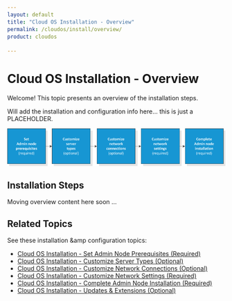 ```yaml
---
layout: default
title: "Cloud OS Installation - Overview"
permalink: /cloudos/install/overview/
product: cloudos

---
```


# Cloud OS Installation - Overview

Welcome! This topic presents an overview of the installation steps.  

Will add the installation and configuration info here... this is just a PLACEHOLDER.

<img src="media/cloudos-install-process.png" title="HP Cloud OS installation process" />  

## Installation Steps

Moving overview content here soon ... 

## Related Topics

See these installation &amp configuration topics:

 * [Cloud OS Installation - Set Admin Node Prerequisites (Required)](/cloudos/install/set-admin-node-prerequisites/)
 * [Cloud OS Installation - Customize Server Types (Optional)](/cloudos/install/customize-server-types/)
 * [Cloud OS Installation - Customize Network Connections (Optional)](/cloudos/install/customize-network-connections/)
 * [Cloud OS Installation - Customize Network Settings (Required)](/cloudos/install/customize-network-settings/)
 * [Cloud OS Installation - Complete Admin Node Installation (Required)](/cloudos/install/complete-admin-node-installation/)
 * [Cloud OS Installation - Updates &amp; Extensions (Optional)](/cloudos/install/updates-extensions/)

